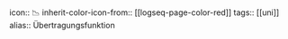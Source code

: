 icon:: 📉
inherit-color-icon-from:: [[logseq-page-color-red]]
tags:: [[uni]] 
alias:: Übertragungsfunktion
